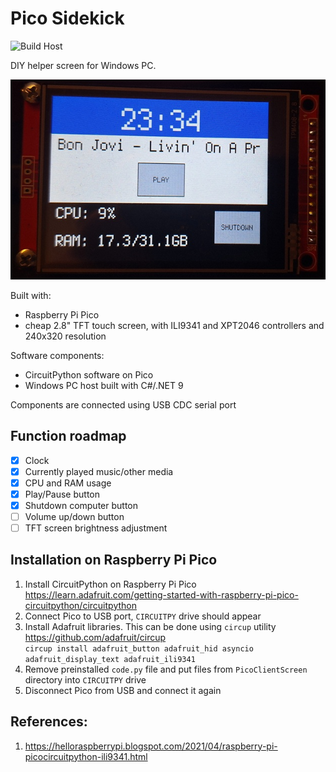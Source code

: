 # Pico Sidekick

![Build Host](https://github.com/kamszyc/PicoSidekick/actions/workflows/build-and-release-host.yml/badge.svg)

DIY helper screen for Windows PC.

![Sidekick photo](sidekick.jpg)

Built with:
- Raspberry Pi Pico
- cheap 2.8" TFT touch screen, with ILI9341 and XPT2046 controllers and 240x320 resolution

Software components:
- CircuitPython software on Pico
- Windows PC host built with C#/.NET 9

Components are connected using USB CDC serial port

## Function roadmap
- [x] Clock
- [x] Currently played music/other media
- [x] CPU and RAM usage
- [x] Play/Pause button
- [x] Shutdown computer button
- [ ] Volume up/down button
- [ ] TFT screen brightness adjustment

## Installation on Raspberry Pi Pico
1. Install CircuitPython on Raspberry Pi Pico \
https://learn.adafruit.com/getting-started-with-raspberry-pi-pico-circuitpython/circuitpython
2. Connect Pico to USB port, `CIRCUITPY` drive should appear
3. Install Adafruit libraries. This can be done using `circup` utility \
https://github.com/adafruit/circup \
`circup install adafruit_button adafruit_hid asyncio adafruit_display_text adafruit_ili9341`
4. Remove preinstalled `code.py` file and put files from `PicoClientScreen` directory into `CIRCUITPY` drive
5. Disconnect Pico from USB and connect it again

## References:
1. https://helloraspberrypi.blogspot.com/2021/04/raspberry-pi-picocircuitpython-ili9341.html
